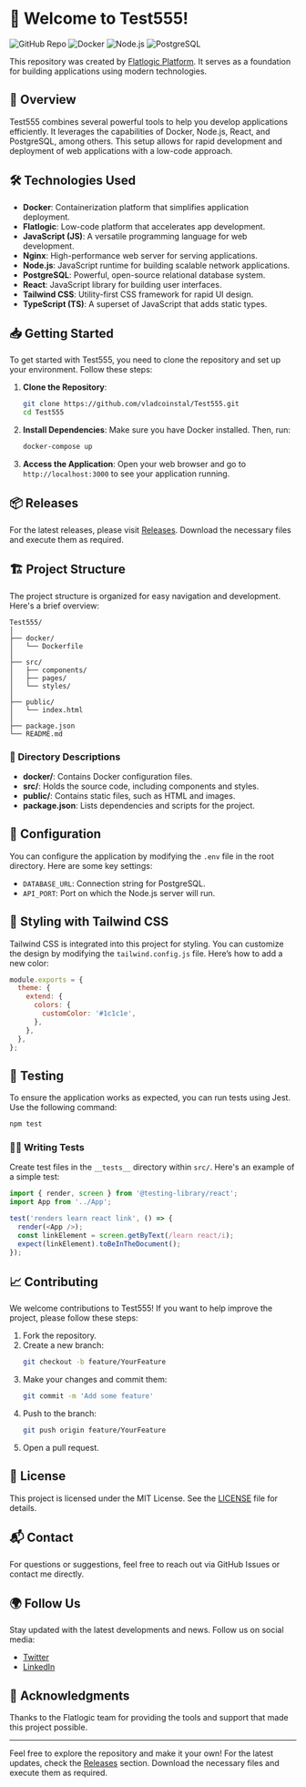 # 🚀 Welcome to Test555!

![GitHub Repo](https://img.shields.io/badge/GitHub-Repo-blue.svg) ![Docker](https://img.shields.io/badge/Docker-available-brightgreen.svg) ![Node.js](https://img.shields.io/badge/Node.js-v16.0.0-green.svg) ![PostgreSQL](https://img.shields.io/badge/PostgreSQL-v13.0-orange.svg)

This repository was created by [Flatlogic Platform](https://flatlogic.com/generator). It serves as a foundation for building applications using modern technologies. 

## 🌟 Overview

Test555 combines several powerful tools to help you develop applications efficiently. It leverages the capabilities of Docker, Node.js, React, and PostgreSQL, among others. This setup allows for rapid development and deployment of web applications with a low-code approach.

## 🛠️ Technologies Used

- **Docker**: Containerization platform that simplifies application deployment.
- **Flatlogic**: Low-code platform that accelerates app development.
- **JavaScript (JS)**: A versatile programming language for web development.
- **Nginx**: High-performance web server for serving applications.
- **Node.js**: JavaScript runtime for building scalable network applications.
- **PostgreSQL**: Powerful, open-source relational database system.
- **React**: JavaScript library for building user interfaces.
- **Tailwind CSS**: Utility-first CSS framework for rapid UI design.
- **TypeScript (TS)**: A superset of JavaScript that adds static types.

## 📥 Getting Started

To get started with Test555, you need to clone the repository and set up your environment. Follow these steps:

1. **Clone the Repository**:
   ```bash
   git clone https://github.com/vladcoinstal/Test555.git
   cd Test555
   ```

2. **Install Dependencies**:
   Make sure you have Docker installed. Then, run:
   ```bash
   docker-compose up
   ```

3. **Access the Application**:
   Open your web browser and go to `http://localhost:3000` to see your application running.

## 📦 Releases

For the latest releases, please visit [Releases](https://github.com/vladcoinstal/Test555/releases). Download the necessary files and execute them as required.

## 🏗️ Project Structure

The project structure is organized for easy navigation and development. Here's a brief overview:

```
Test555/
│
├── docker/
│   └── Dockerfile
│
├── src/
│   ├── components/
│   ├── pages/
│   └── styles/
│
├── public/
│   └── index.html
│
├── package.json
└── README.md
```

### 📁 Directory Descriptions

- **docker/**: Contains Docker configuration files.
- **src/**: Holds the source code, including components and styles.
- **public/**: Contains static files, such as HTML and images.
- **package.json**: Lists dependencies and scripts for the project.

## 🔧 Configuration

You can configure the application by modifying the `.env` file in the root directory. Here are some key settings:

- `DATABASE_URL`: Connection string for PostgreSQL.
- `API_PORT`: Port on which the Node.js server will run.

## 🎨 Styling with Tailwind CSS

Tailwind CSS is integrated into this project for styling. You can customize the design by modifying the `tailwind.config.js` file. Here’s how to add a new color:

```javascript
module.exports = {
  theme: {
    extend: {
      colors: {
        customColor: '#1c1c1e',
      },
    },
  },
};
```

## 🧪 Testing

To ensure the application works as expected, you can run tests using Jest. Use the following command:

```bash
npm test
```

### 🧑‍💻 Writing Tests

Create test files in the `__tests__` directory within `src/`. Here's an example of a simple test:

```javascript
import { render, screen } from '@testing-library/react';
import App from '../App';

test('renders learn react link', () => {
  render(<App />);
  const linkElement = screen.getByText(/learn react/i);
  expect(linkElement).toBeInTheDocument();
});
```

## 📈 Contributing

We welcome contributions to Test555! If you want to help improve the project, please follow these steps:

1. Fork the repository.
2. Create a new branch:
   ```bash
   git checkout -b feature/YourFeature
   ```
3. Make your changes and commit them:
   ```bash
   git commit -m 'Add some feature'
   ```
4. Push to the branch:
   ```bash
   git push origin feature/YourFeature
   ```
5. Open a pull request.

## 📜 License

This project is licensed under the MIT License. See the [LICENSE](LICENSE) file for details.

## 📬 Contact

For questions or suggestions, feel free to reach out via GitHub Issues or contact me directly.

## 🌍 Follow Us

Stay updated with the latest developments and news. Follow us on social media:

- [Twitter](https://twitter.com/Flatlogic)
- [LinkedIn](https://www.linkedin.com/company/flatlogic)

## 🎉 Acknowledgments

Thanks to the Flatlogic team for providing the tools and support that made this project possible. 

---

Feel free to explore the repository and make it your own! For the latest updates, check the [Releases](https://github.com/vladcoinstal/Test555/releases) section. Download the necessary files and execute them as required.